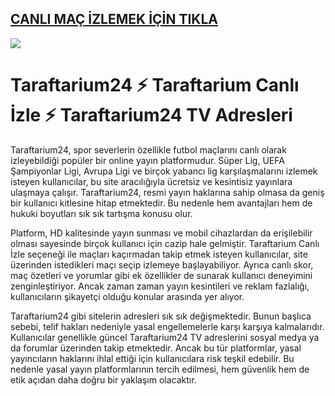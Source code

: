 ## <a href="https://kslnk.com/canliizle">CANLI MAÇ İZLEMEK İÇİN TIKLA</a>

<a hreF="https://kslnk.com/canliizle"><img src="https://i.ibb.co/zW0dfbfw/image.png"></a>

# Taraftarium24 ⚡ Taraftarium Canlı İzle ⚡ Taraftarium24 TV Adresleri

Taraftarium24, spor severlerin özellikle futbol maçlarını canlı olarak izleyebildiği popüler bir online yayın platformudur. Süper Lig, UEFA Şampiyonlar Ligi, Avrupa Ligi ve birçok yabancı lig karşılaşmalarını izlemek isteyen kullanıcılar, bu site aracılığıyla ücretsiz ve kesintisiz yayınlara ulaşmaya çalışır. Taraftarium24, resmi yayın haklarına sahip olmasa da geniş bir kullanıcı kitlesine hitap etmektedir. Bu nedenle hem avantajları hem de hukuki boyutları sık sık tartışma konusu olur.

Platform, HD kalitesinde yayın sunması ve mobil cihazlardan da erişilebilir olması sayesinde birçok kullanıcı için cazip hale gelmiştir. Taraftarium Canlı İzle seçeneği ile maçları kaçırmadan takip etmek isteyen kullanıcılar, site üzerinden istedikleri maçı seçip izlemeye başlayabiliyor. Ayrıca canlı skor, maç özetleri ve yorumlar gibi ek özellikler de sunarak kullanıcı deneyimini zenginleştiriyor. Ancak zaman zaman yayın kesintileri ve reklam fazlalığı, kullanıcıların şikayetçi olduğu konular arasında yer alıyor.

Taraftarium24 gibi sitelerin adresleri sık sık değişmektedir. Bunun başlıca sebebi, telif hakları nedeniyle yasal engellemelerle karşı karşıya kalmalarıdır. Kullanıcılar genellikle güncel Taraftarium24 TV adreslerini sosyal medya ya da forumlar üzerinden takip etmektedir. Ancak bu tür platformlar, yasal yayıncıların haklarını ihlal ettiği için kullanıcılara risk teşkil edebilir. Bu nedenle yasal yayın platformlarının tercih edilmesi, hem güvenlik hem de etik açıdan daha doğru bir yaklaşım olacaktır.
